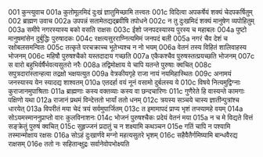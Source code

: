 001	कुन्त्युवाच
001a	कुतोमूलमिदं दुःखं ज्ञातुमिच्छामि तत्त्वतः
001c	विदित्वा अपकर्षेयं शक्यं चेदपकर्षितुम्
002	ब्राह्मण उवाच
002a	उपपन्नं सतामेतद्यद्ब्रवीषि तपोधने
002c	न तु दुःखमिदं शक्यं मानुषेण व्यपोहितुम्
003a	समीपे नगरस्यास्य बको वसति राक्षसः
003c	ईशो जनपदस्यास्य पुरस्य च महाबलः
004a	पुष्टो मानुषमांसेन दुर्बुद्धिः पुरुषादकः
004c	रक्षत्यसुरराण्नित्यमिमं जनपदं बली
005a	नगरं चैव देशं च रक्षोबलसमन्वितः
005c	तत्कृते परचक्राच्च भूतेभ्यश्च न नो भयम्
006a	वेतनं तस्य विहितं शालिवाहस्य भोजनम्
006c	महिषौ पुरुषश्चैको यस्तदादाय गच्छति
007a	एकैकश्चैव पुरुषस्तत्प्रयच्छति भोजनम्
007c	स वारो बहुभिर्वर्षैर्भवत्यसुतरो नरैः
008a	तद्विमोक्षाय ये चापि यतन्ते पुरुषाः क्वचित्
008c	सपुत्रदारांस्तान्हत्वा तद्रक्षो भक्षयत्युत
009a	वेत्रकीयगृहे राजा नायं नयमिहास्थितः
009c	अनामयं जनस्यास्य येन स्यादद्य शाश्वतम्
010a	एतदर्हा वयं नूनं वसामो दुर्बलस्य ये
010c	विषये नित्यमुद्विग्नाः कुराजानमुपाश्रिताः
011a	ब्राह्मणाः कस्य वक्तव्याः कस्य वा छन्दचारिणः
011c	गुणैरेते हि वास्यन्ते कामगाः पक्षिणो यथा
012a	राजानं प्रथमं विन्देत्ततो भार्यां ततो धनम्
012c	त्रयस्य सञ्चये चास्य ज्ञातीन्पुत्रांश्च धारयेत्
013a	विपरीतं मया चेदं त्रयं सर्वमुपार्जितम्
013c	त इमामापदं प्राप्य भृशं तप्स्यामहे वयम्
014a	सोऽयमस्माननुप्राप्तो वारः कुलविनाशनः
014c	भोजनं पुरुषश्चैकः प्रदेयं वेतनं मया
015a	न च मे विद्यते वित्तं सङ्क्रेतुं पुरुषं क्वचित्
015c	सुहृज्जनं प्रदातुं च न शक्ष्यामि कथञ्चन
015e	गतिं चापि न पश्यामि तस्मान्मोक्षाय रक्षसः
016a	सोऽहं दुःखार्णवे मग्नो महत्यसुतरे भृशम्
016c	सहैवैतैर्गमिष्यामि बान्धवैरद्य राक्षसम्
016e	ततो नः सहितान्क्षुद्रः सर्वानेवोपभोक्ष्यति
